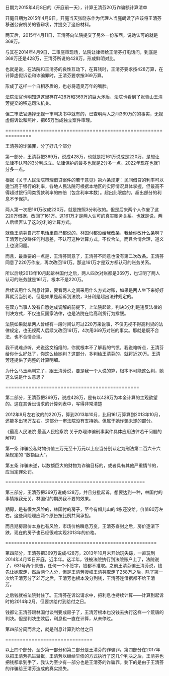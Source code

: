 日期为2015年4月8日的（开庭前一天），计算王清芬20万诈骗额计算清单

开庭日期为2015年4月9日，开庭当天张晓东作为代理人当庭朗读了应该将王清芬移送公安机关的答辩状，并提交了这份材料。

两天后，2015年4月11日，王清芬向法院提交了另外一份东西。说她认可的就是369万。

与其在2014年4月9日，二审庭审现场，法院让律师给王清芬打电话问，到底是369万还是428万，王清芬所说的428万，形成鲜明对比。

也就是说，在法院和王清芬的良性互动下，在算钱时，王清芬要求按428万算，在计算虚假诉讼和诈骗罪时，王清芬要求按369万算。

形成了这样一个自相矛盾的，也必将遗臭万年的嘴脸。

法院法官也明知道这里存在428万和369万的巨大矛盾，法院也看到了张青山王清芳提交的移送司法机关。

但二审法官选择无视一审判决书中就有的，已查明两人之间369万的的事实，无视虚假诉讼和照片，把65万当成独立案件审理。

===============================================================

王清芬的诈骗罪，分了好几个部分

第一部分，王清芬把369万，说成428万，也就是把161万说成是220万，是想让法律不认可的3分利成立。法律保护的最多也就是2分多一点。2022年现在也就1分多一点。

根据《关于人民法院审理借贷案件的若干意见》第六条规定：民间借贷的利率可以适当高于银行的利率，各地人民法院可根据本地区的实际情况具体掌握，但最高不得超过银行同类贷款利率的四倍（包含利率本数）。超出此限度的，超出部分的利息不予保护。

两人第一次把161万改成220万，就是按照3分利改的。但是后来两个人作废了这220万借据，改回了161万。这161万才是两人认可的真实账务关系。也就是说，两人后续否认了这3分利的计算方式。

就像王清芬自己在电话里自己都说的，林国付都没给我改条，我给你改什么条啊？王清芳也没赚任何利息差，不认可这种计算方式，不仅合法，而且合情合理，道义上也没问题。

而且，最重要的一点是，王清芬同意了，王清芬不同意也没有第二次改条。王清芬同意了220万作废，再次改回161万。那这161万才是双方都认可的账务关系。

所以后续2013年10月起诉林国付之后，两人四次对账都是369万，也证明了两人认可的账务就是161万，根本不是220万。

后续该用什么利息计算，要看两人之间采用什么方式对账，如果是两人坐下来好好算就另当别论，但是如果是起诉到法院，3分利是超出法律规定的。

在双方当事人没有自愿达成调解的前提下，上法院起诉，判决3分利是违反法律的判决方式，不仅违反国家法律，也是法院在给高利贷行为撑腰。

法院如果就拿两人曾经有一段时间认可过220万来说事，不仅无视不得高利贷的法律规定，也无视两人后续又改回161万，4次用369万对账的事实。那就是既不合法，也不合情合理。

我不说难点听，光说这文绉绉的，你就根本不了解我的气愤，我说难听点，王清芬给你什么好处了，你这么给她判？这部分，多判给王清芬的，就将近20万。王清芳还提供了完整的计算明细。

为什么马玉燕判完了，跟王清芳说，要是我一个人说的算，根本不可能这么判，她这么说是什么意思？

==============================================

第二部分，王清芬把369万，说成428万，是有以428万为本金计算的主观欲望的。这在其诉讼请求的计算列表中，写得非常清楚

2012年9月左右改的的220万，算到2013年10月，比用161万算算到2013年10月，还能多出16万左右。这部分一审法院没有支持她。但属于她诈骗未遂的部分。

《最高人民法院 最高人民检察院 关于办理诈骗刑事案件具体应用法律若干问题的解释》

第一条  诈骗公私财物价值三万元至十万元以上应当分别认定为刑法第二百六十六条规定的 “数额巨大”。

第五条 诈骗未遂，以数额巨大的财物为诈骗目标的，或者具有其他严重情节的，应当定罪处罚。

================================================

第三部分，王清芬把369万说成428万，并且分批起诉，想要达到一种，林国付的事情跟我无关，林国付的期房我不要的效果。

期房，是有很大风险的，林国付的房子，至今有帽儿山的4栋还没给。价值80万左右。这些风险理应两个原告按比例共同承担。

而且期房房价本身也有风险，市场价格瞬息万变，王清芬查封之后，房价逐渐下跌，现在的房子也已经很难实现2013年的价格。

====================================================

第四部分，王清芬把369万说成428万，2013年10月末开始玩失踪，一直玩到2014年4月15日开庭，近半年。这半年，钱被法院执行到法院账户上了，法院说了，631号两个原告，任何一个不签字，钱都不准取。之前王清芬骗王清芳说，钱先让她取走，然后两个人分，但是王清芳授权王清芬取走了258万之后，除了第一次给王清芳分了21万之后，王清芳也根本没分到钱，王清芬连借据都不给王清芳。

之后钱就被法院封住了。王清芬在诉讼请求中，把利息也持续计算——计算到起诉时的2014年2月，但要求给付到给付之日。

钱都让王清芬跟林国付谈判要成房子了，王清芳根本也没钱去执行这样一个荒唐的判决。但是判决生效后，利息也一直在计算，从未停过。

第四部分简而言之，就是利息计算到给付之日

==============================

以上四个部分，至少第一部分和第二部分是王清芬的诈骗罪。第四部分在2017年以把王清芳抓进监狱，王清芳以继续举债的方式执行了这几个判决之后，王清芬也把钱都拿到手了，我认为至少有一部分也是王清芬的诈骗罪。剩下的是由于王清芬的诈骗给王清芳造成的真实损失。
